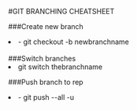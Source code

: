 #GIT BRANCHING CHEATSHEET

###Create new branch
<li>
- git checkout -b newbranchname
</li>
<br>
###Switch branches
<li>
 git switch thebranchname
</li>


###Push branch to rep
<li>
- git push --all -u
</li>